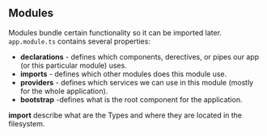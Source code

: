 ## Modules
Modules bundle certain functionality so it can be imported later.
`app.module.ts` contains several properties:
- **declarations** - defines which components, derectives, or pipes our app (or this particular module) uses.
- **imports** - defines which other modules does this module use.
- **providers** - defines which services we can use in this module (mostly for the whole application).
- **bootstrap** -defines what is the root component for the application.

**import** describe what are the Types and where they are located in the filesystem.
